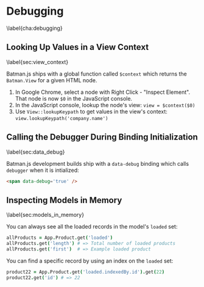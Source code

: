 # Debugging
\label{cha:debugging}

## Looking Up Values in a View Context
\label{sec:view_context}

Batman.js ships with a global function called `$context` which returns the `Batman.View` for a given HTML node.

1. In Google Chrome, select a node with Right Click - "Inspect Element". That node is now `$0` in the JavaScript console.
2. In the JavaScript console, lookup the node's view: `view = $context($0)`
3. Use `View::lookupKeypath` to get values in the view's context: `view.lookupKeypath('company.name')`

## Calling the Debugger During Binding Initialization
\label{sec:data_debug}

Batman.js development builds ship with a `data-debug` binding which calls `debugger` when it is intialized:

```html
<span data-debug='true' />
```

## Inspecting Models in Memory
\label{sec:models_in_memory}

You can always see all the loaded records in the model's `loaded` set:

```coffeescript
allProducts = App.Product.get('loaded')
allProducts.get('length') # => Total number of loaded products
allProducts.get('first')  # => Example loaded product
```

You can find a specific record by using an index on the `loaded` set:

```coffeescript
product22 = App.Product.get('loaded.indexedBy.id').get(22)
product22.get('id') # => 22
```

